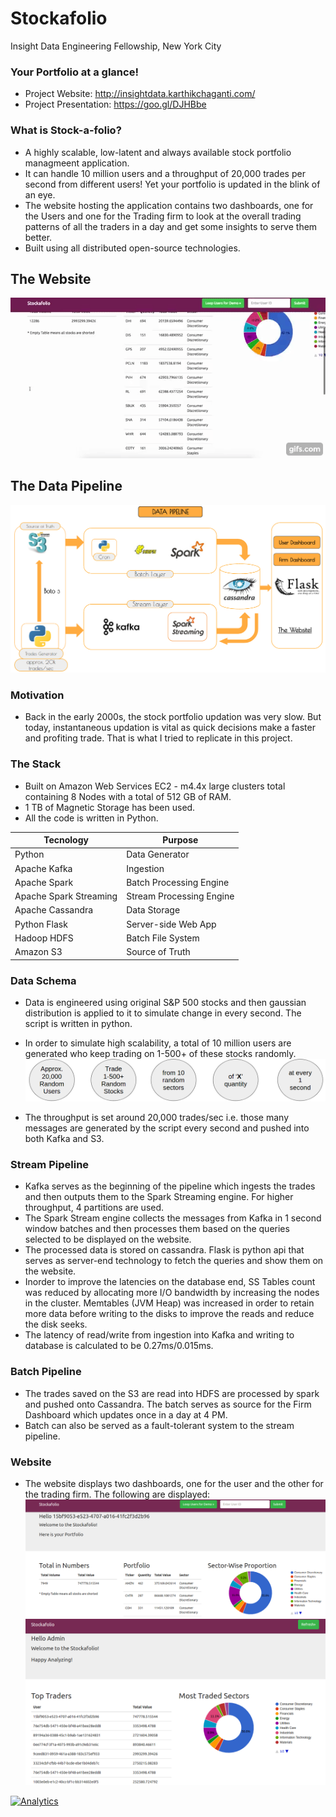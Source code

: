 
# Stockafolio
Insight Data Engineering Fellowship, New York City
### Your Portfolio at a glance!
> 
- Project Website: http://insightdata.karthikchaganti.com/
- Project Presentation: https://goo.gl/DJHBbe

### What is Stock-a-folio?
- A highly scalable, low-latent and always available stock portfolio managmeent application.
- It can handle 10 million users and a throughput of 20,000 trades per second from different users! Yet your portfolio is updated in the blink of an eye.
- The website hosting the application contains two dashboards, one for the Users and one for the Trading firm to look at the overall trading patterns of all the traders in a day and get some insights to serve them better. 
- Built using all distributed open-source technologies.

## The Website
![Alt text](/Images/Stockafolio.gif)

## The Data Pipeline
![Alt text](/Images/Data-Pipeline.png)

### Motivation
- Back in the early 2000s, the stock portfolio updation was very slow. But today, instantaneous updation is vital
as quick decisions make a faster and profiting trade. That is what I tried to replicate in this project.


### The Stack
 - Built on Amazon Web Services EC2 - m4.4x large clusters total containing 8 Nodes with a total of 512 GB of RAM. 
 - 1 TB of Magnetic Storage has been used. 
 - All the code is written in Python. 


| Tecnology     | Purpose       |
| ------------- | ------------- |
| Python  | Data Generator  |
| Apache Kafka  | Ingestion  |
| Apache Spark  | Batch Processing Engine  |
| Apache Spark Streaming | Stream Processing Engine |
| Apache Cassandra  | Data Storage  |
| Python Flask  | Server-side Web App  |
| Hadoop HDFS | Batch File System  |
| Amazon S3 | Source of Truth |

### Data Schema
- Data is engineered using original S&P 500 stocks and then gaussian distribution is applied to it to simulate change in every second. The script is written in python.
- In order to simulate high scalability, a total of 10 million users are generated who keep trading on 1-500+ of these stocks randomly.
![Alt text](/Images/Trades.png)

- The throughput is set around 20,000 trades/sec i.e. those many messages are generated by the script every second and pushed into both Kafka and S3. 

### Stream Pipeline
- Kafka serves as the beginning of the pipeline which ingests the trades and then outputs them to the Spark Streaming engine. For higher throughput, 4 partitions are used.
- The Spark Stream engine collects the messages from Kafka in 1 second window batches and then processes them based on the queries selected to be displayed on the website.
- The processed data is stored on cassandra. Flask is python api that serves as server-end technology to fetch the queries and show them on the website. 
- Inorder to improve the latencies on the database end, SS Tables count was reduced by allocating more I/O bandwidth by increasing the nodes in the cluster. Memtables (JVM Heap) was increased in order to retain more data before writing to the disks to improve the reads and reduce the disk seeks.
- The latency of read/write from ingestion into Kafka and writing to database is calculated to be 0.27ms/0.015ms.

### Batch Pipeline
- The trades saved on the S3 are read into HDFS are processed by spark and pushed onto Cassandra. The batch serves as source for the Firm Dashboard which updates once in a day at 4 PM. 
- Batch can also be served as a fault-tolerant system to the stream pipeline.

### Website
- The website displays two dashboards, one for the user and the other for the trading firm. The following are displayed:
![Alt text](/Images/user.png)
![Alt text](/Images/firm.png)







[![Analytics](https://ga-beacon.appspot.com/UA-92170532-1/https://github.com/karthikchaganti/Stockafolio-Insight-Project)](https://github.com/igrigorik/ga-beacon)

